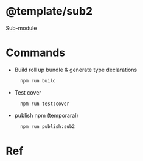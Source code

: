 # @template/sub2
  Sub-module
# Commands
  - Build roll up bundle & generate type declarations
    ```bash
      npm run build
    ```
  - Test cover
    ```bash
      npm run test:cover
    ```
  - publish npm (temporaral)
    ```bash
      npm run publish:sub2
    ```
# Ref
